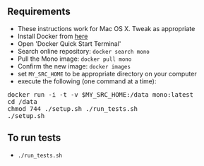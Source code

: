 
## Requirements

* These instructions work for Mac OS X. Tweak as appropriate
* Install Docker from [here](https://www.docker.com/) 
* Open 'Docker Quick Start Terminal'
* Search online repository: `docker search mono`
* Pull the Mono image: `docker pull mono` 
* Confirm the new image: `docker images`
* set `MY_SRC_HOME` to be appropriate directory on your computer
* execute the following (one command at a time):

<pre>
docker run -i -t -v $MY_SRC_HOME:/data mono:latest
cd /data
chmod 744 ./setup.sh ./run_tests.sh
./setup.sh
</pre>

## To run tests

* `./run_tests.sh`
